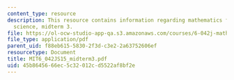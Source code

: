 ```yaml
---
content_type: resource
description: This resource contains information regarding mathematics for computer
  science, midterm 3.
file: https://ol-ocw-studio-app-qa.s3.amazonaws.com/courses/6-042j-mathematics-for-computer-science-spring-2015/45b8645666ec5c32012cd5522af8bf2e_MIT6_042JS15_midterm3.pdf
file_type: application/pdf
parent_uid: f88eb615-5830-2f3d-c3e2-2a63752606ef
resourcetype: Document
title: MIT6_042JS15_midterm3.pdf
uid: 45b86456-66ec-5c32-012c-d5522af8bf2e
---
```

